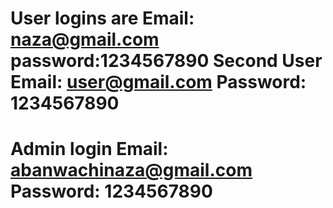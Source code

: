 # User logins are Email: naza@gmail.com password:1234567890 Second User Email: user@gmail.com Password: 1234567890
# Admin login Email: abanwachinaza@gmail.com Password: 1234567890